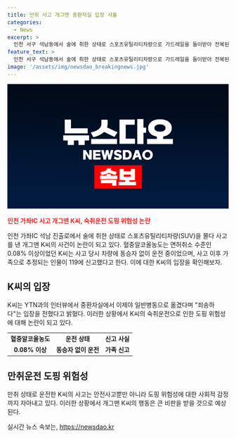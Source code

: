 ```yaml
---
title: 만취 사고 개그맨 중환자실 입장 사흘
categories:
  - News
excerpt: >
  인천 서구 석남동에서 술에 취한 상태로 스포츠유틸리티차량으로 가드레일을 들이받아 전복된 개그맨 K씨(40대)가 사고 후 처음으로 입을 열었다. 중환자실에서 이제야 일반병동으로 옮겼다며 “죄송하다”는 입장을 전했다. 사고 당시 차량에는 동승자가 없었으며 혈중알코올농도는 면허취소 수준의 0.08% 이상이었다. 2004년 SBS 공채 개그맨으로 활동한 K씨의 사고경위에 대해 경찰이 조사 중이다. (150자)
feature_text: >
  인천 서구 석남동에서 술에 취한 상태로 스포츠유틸리티차량으로 가드레일을 들이받아 전복된 개그맨 K씨(40대)가 사고 후 처음으로 입을 열었다. 중환자실에서 이제야 일반병동으로 옮겼다며 “죄송하다”는 입장을 전했다. 사고 당시 차량에는 동승자가 없었으며 혈중알코올농도는 면허취소 수준의 0.08% 이상이었다. 2004년 SBS 공채 개그맨으로 활동한 K씨의 사고경위에 대해 경찰이 조사 중이다. (150자)
image: '/assets/img/newsdao_breakingnews.jpg'
---
```


<p><img src="/assets/img/newsdao_breakingnews.jpg" alt="ontimetimes 속보" /></p>

<p><b><span style="color: #ee2323;">인천 가좌IC 사고 개그맨 K씨, 숙취운전 도핑 위험성 논란</span></b></p>

<p>인천 가좌IC 석남 진출로에서 술에 취한 상태로 스포츠유틸리티차량(SUV)을 몰다 사고를 낸 개그맨 K씨의 사건이 논란이 되고 있다. 혈중알코올농도는 면허취소 수준인 0.08% 이상이었던 K씨는 사고 당시 차량에 동승자 없이 운전 중이었으며, 사고 이후 가족으로 추정되는 인물이 119에 신고했다고 한다. 이에 대한 K씨의 입장을 확인해보자.</p>

<h2 data-ke-size="size26">K씨의 입장</h2>

<p>K씨는 YTN과의 인터뷰에서 중환자실에서 이제야 일반병동으로 옮겼다며 "죄송하다"는 입장을 전했다고 밝혔다. 이러한 상황에서 K씨의 숙취운전으로 인한 도핑 위험성에 대해 논란이 되고 있다.</p>

<table>
  <tr>
    <td style="text-align: center; height: 17px;"><b>혈중알코올농도</b></td>
    <td style="text-align: center; height: 17px;"><b>운전 상태</b></td>
    <td style="text-align: center; height: 17px;"><b>신고 사실</b></td>
  </tr>
  <tr>
    <td style="text-align: center; height: 17px;"><b>0.08% 이상</b></td>
    <td style="text-align: center; height: 17px;"><b>동승자 없이 운전</b></td>
    <td style="text-align: center; height: 17px;"><b>가족 신고</b></td>
  </tr>
</table>

<h2 data-ke-size="size26">만취운전 도핑 위험성</h2>

<p>만취 상태로 운전한 K씨의 사고는 안전사고뿐만 아니라 도핑 위험성에 대한 사회적 감정까지 자아내고 있다. 이러한 상황에서 개그맨 K씨의 행동은 큰 비판을 받을 것으로 예상된다. </p>

<p data-ke-size="size16"></p>
실시간 뉴스 속보는, <a href="https://newsdao.kr" rel="dofollow">https://newsdao.kr</a>


